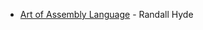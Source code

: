 * [Art of Assembly Language](https://www.plantation-productions.com/Webster/www.artofasm.com/DOS/AoADosIndex.html) - Randall Hyde
